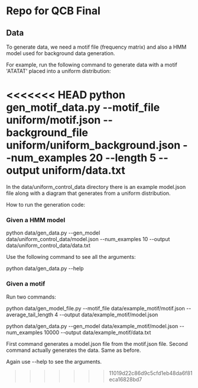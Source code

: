 # Repo for QCB Final

## Data

To generate data, we need a motif file (frequency matrix) and also a HMM model used for background data generation. 

For example, run the following command to generate data with a motif 'ATATAT' placed into a uniform distribution:

<<<<<<< HEAD
python gen_motif_data.py --motif_file uniform/motif.json --background_file uniform/uniform_background.json --num_examples 20 --length 5 --output uniform/data.txt
=======
In the data/uniform_control_data directory there is an example model.json file along with a diagram that generates from a uniform distribution. 

How to run the generation code: 

### Given a HMM model

python data/gen_data.py --gen_model data/uniform_control_data/model.json --num_examples 10 --output data/uniform_control_data/data.txt


Use the following command to see all the arguments:

python data/gen_data.py --help

### Given a motif

Run two commands: 

python data/gen_model_file.py --motif_file data/example_motif/motif.json --average_tail_length 4 --output data/example_motif/model.json

python data/gen_data.py --gen_model data/example_motif/model.json --num_examples 10000 --output data/example_motif/data.txt

First command generates a model.json file from the motif.json file. Second command actually generates the data. Same as before. 

Again use --help to see the arguments. 
>>>>>>> 11019d22c86d9c5cfd1eb48da6f81eca16828bd7
